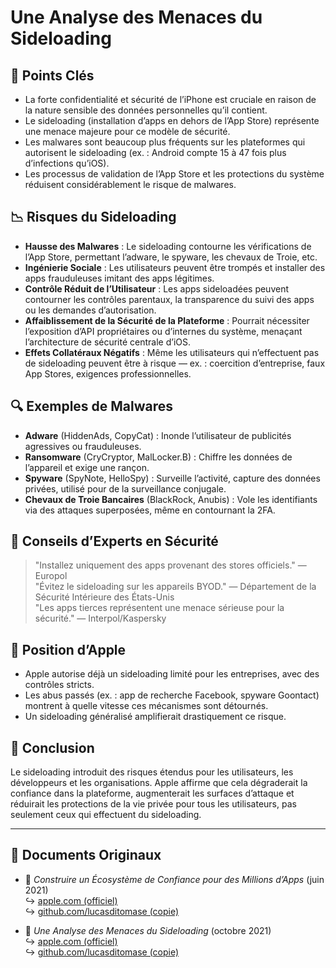 # Une Analyse des Menaces du Sideloading  

## 📌 Points Clés  

- La forte confidentialité et sécurité de l’iPhone est cruciale en raison de la nature sensible des données personnelles qu’il contient.  
- Le sideloading (installation d’apps en dehors de l’App Store) représente une menace majeure pour ce modèle de sécurité.  
- Les malwares sont beaucoup plus fréquents sur les plateformes qui autorisent le sideloading (ex. : Android compte 15 à 47 fois plus d’infections qu’iOS).  
- Les processus de validation de l’App Store et les protections du système réduisent considérablement le risque de malwares.  

## 📉 Risques du Sideloading  

- **Hausse des Malwares** : Le sideloading contourne les vérifications de l’App Store, permettant l’adware, le spyware, les chevaux de Troie, etc.  
- **Ingénierie Sociale** : Les utilisateurs peuvent être trompés et installer des apps frauduleuses imitant des apps légitimes.  
- **Contrôle Réduit de l’Utilisateur** : Les apps sideloadées peuvent contourner les contrôles parentaux, la transparence du suivi des apps ou les demandes d’autorisation.  
- **Affaiblissement de la Sécurité de la Plateforme** : Pourrait nécessiter l’exposition d’API propriétaires ou d’internes du système, menaçant l’architecture de sécurité centrale d’iOS.  
- **Effets Collatéraux Négatifs** : Même les utilisateurs qui n’effectuent pas de sideloading peuvent être à risque — ex. : coercition d’entreprise, faux App Stores, exigences professionnelles.  

## 🔍 Exemples de Malwares  

- **Adware** (HiddenAds, CopyCat) : Inonde l’utilisateur de publicités agressives ou frauduleuses.  
- **Ransomware** (CryCryptor, MalLocker.B) : Chiffre les données de l’appareil et exige une rançon.  
- **Spyware** (SpyNote, HelloSpy) : Surveille l’activité, capture des données privées, utilisé pour de la surveillance conjugale.  
- **Chevaux de Troie Bancaires** (BlackRock, Anubis) : Vole les identifiants via des attaques superposées, même en contournant la 2FA.  

## 🧠 Conseils d’Experts en Sécurité  

> "Installez uniquement des apps provenant des stores officiels." — Europol  
> "Évitez le sideloading sur les appareils BYOD." — Département de la Sécurité Intérieure des États-Unis  
> "Les apps tierces représentent une menace sérieuse pour la sécurité." — Interpol/Kaspersky  

## 🚫 Position d’Apple  

- Apple autorise déjà un sideloading limité pour les entreprises, avec des contrôles stricts.  
- Les abus passés (ex. : app de recherche Facebook, spyware Goontact) montrent à quelle vitesse ces mécanismes sont détournés.  
- Un sideloading généralisé amplifierait drastiquement ce risque.  

## 📎 Conclusion  

Le sideloading introduit des risques étendus pour les utilisateurs, les développeurs et les organisations. Apple affirme que cela dégraderait la confiance dans la plateforme, augmenterait les surfaces d’attaque et réduirait les protections de la vie privée pour tous les utilisateurs, pas seulement ceux qui effectuent du sideloading.  

---  

## 📄 Documents Originaux  

- 🧷 *Construire un Écosystème de Confiance pour des Millions d’Apps* (juin 2021)  
  ↪️ [apple.com (officiel)](https://www.apple.com/privacy/docs/Building_a_Trusted_Ecosystem_for_Millions_of_Apps.pdf)  
  ↪️ [github.com/lucasditomase (copie)](https://github.com/lucasditomase/app-restrictions/blob/main/summary.pdf)  

- 🧷 *Une Analyse des Menaces du Sideloading* (octobre 2021)  
  ↪️ [apple.com (officiel)](https://www.apple.com/privacy/docs/Building_a_Trusted_Ecosystem_for_Millions_of_Apps_A_Threat_Analysis_of_Sideloading.pdf)  
  ↪️ [github.com/lucasditomase (copie)](https://github.com/lucasditomase/app-restrictions/blob/main/threat-analysis.pdf)  
